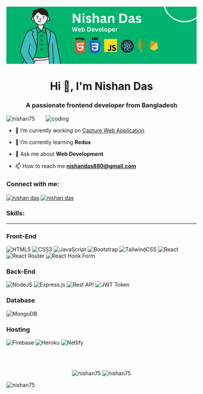 ![logo](https://github.com/NISHAN75/NISHAN75/blob/main/White%20Green%20Flat%20Digital%20Marketing%20LinkedIn%20Banner%20(1).png)
<h1 align="center">Hi 👋, I'm Nishan Das</h1>
<h3 align="center">A passionate frontend developer from Bangladesh</h3>

<img align="right" alt="coding" width="400" src="https://miro.medium.com/max/1360/0*7Q3yvSIv_t0ioJ-Z.gif">
<p align="left"> <img src="https://komarev.com/ghpvc/?username=nishan75&label=Profile%20views&color=0e75b6&style=flat" alt="nishan75" /> </p>

- 🔭 I’m currently working on [Capture Web Application](https://local-bazar-2c557.firebaseapp.com/)

- 🌱 I’m currently learning **Redux**

- 💬 Ask me about **Web Development**

- 📫 How to reach me **nishandas880@gmail.com**

<h3 align="left">Connect with me:</h3>
<p align="left">
<a href="https://linkedin.com/in/nishan das" target="blank"><img align="center" src="https://raw.githubusercontent.com/rahuldkjain/github-profile-readme-generator/master/src/images/icons/Social/linked-in-alt.svg" alt="nishan das" height="30" width="40" /></a>
<a href="https://fb.com/nishan das" target="blank"><img align="center" src="https://raw.githubusercontent.com/rahuldkjain/github-profile-readme-generator/master/src/images/icons/Social/facebook.svg" alt="nishan das" height="30" width="40" /></a>
</p>

<h3 align="left">Skills:</h3>
<hr>

### Front-End
![HTML5](https://img.shields.io/badge/html5-%23E34F26.svg?style=for-the-badge&logo=html5&logoColor=white)
![CSS3](https://img.shields.io/badge/css3-%231572B6.svg?style=for-the-badge&logo=css3&logoColor=white)
![JavaScript](https://img.shields.io/badge/javascript-%23323330.svg?style=for-the-badge&logo=javascript&logoColor=%23F7DF1E)
![Bootstrap](https://img.shields.io/badge/bootstrap-%23563D7C.svg?style=for-the-badge&logo=bootstrap&logoColor=white)
![TailwindCSS](https://img.shields.io/badge/tailwindcss-%2338B2AC.svg?style=for-the-badge&logo=tailwind-css&logoColor=white)
![React](https://img.shields.io/badge/react-%2320232a.svg?style=for-the-badge&logo=react&logoColor=%2361DAFB)
![React Router](https://img.shields.io/badge/React_Router-CA4245?style=for-the-badge&logo=react-router&logoColor=white)
![React Hook Form](https://img.shields.io/badge/React%20Hook%20Form-%23EC5990.svg?style=for-the-badge&logo=reacthookform&logoColor=white)

### Back-End
![NodeJS](https://img.shields.io/badge/node.js-6DA55F?style=for-the-badge&logo=node.js&logoColor=white)
![Express.js](https://img.shields.io/badge/express.js-%23404d59.svg?style=for-the-badge&logo=express&logoColor=%2361DAFB)
![Rest API](https://img.shields.io/badge/restapi-white.svg?style=for-the-badge&logo=rest-api&logoColor=%2338B2AC)
![JWT Token](https://img.shields.io/badge/JWT-black?style=for-the-badge&logo=jsonwebtoken&badgeColor=010101)

### Database
![MongoDB](https://img.shields.io/badge/MongoDB-white.svg?style=for-the-badge&logo=mongodb&logoColor=%234ea94b&border=black)

### Hosting
![Firebase](https://img.shields.io/badge/firebase-%23039BE5.svg?style=for-the-badge&logo=firebase)
![Heroku](https://img.shields.io/badge/heroku-%23430098.svg?style=for-the-badge&logo=heroku&logoColor=white)
![Netlify](https://img.shields.io/badge/netlify-%23000000.svg?style=for-the-badge&logo=netlify&logoColor=#00C7B7)

<br><br/>

<div align="center">
  <img width="48%" align="center" src="https://github-readme-stats.vercel.app/api?username=nishan75&show_icons=true&locale=en" alt="nishan75" />
  <img width="48%" align="center" src="https://github-readme-streak-stats.herokuapp.com/?user=nishan75&" alt="nishan75" />
</div>

<p><img align="left" src="https://github-readme-stats.vercel.app/api/top-langs?username=nishan75&show_icons=true&locale=en&layout=compact" alt="nishan75" /></p>
 
